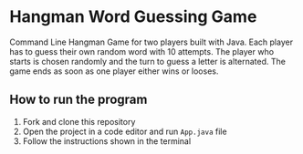 # Hangman Word Guessing Game

Command Line Hangman Game for two players built with Java. Each player has to guess their own random word with 10 attempts.
The player who starts is chosen randomly and the turn to guess a letter is alternated.
The game ends as soon as one player either wins or looses.

## How to run the program
1. Fork and clone this repository
2. Open the project in a code editor and run ```App.java``` file
3. Follow the instructions shown in the terminal